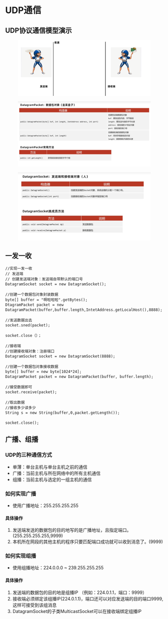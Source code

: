 # UDP通信

## UDP协议通信模型演示

<figure><img src="../.gitbook/assets/image (3) (2).png" alt=""><figcaption></figcaption></figure>

<figure><img src="../.gitbook/assets/image (5) (4).png" alt=""><figcaption></figcaption></figure>

<figure><img src="../.gitbook/assets/image (4) (4).png" alt=""><figcaption></figcaption></figure>

## 一发一收

```
//实现一发一收
// 发送端
// 创建发送端对象：发送端自带默认的端口号
DatagramSocket socket = new DatagramSocket();

//创建一个数据包对象封装数据
byte[] buffer = "啊啦啦啦".getBytes();
DtagramPacket packet = new DatagramPacket(buffer,buffer.length,IntetAddress.getLocalHost(),8888);

//发送数据出去
socket.sned(packet);

socket.close（）；

//接收端
//创建接收端对象：注册端口
DatagramSocket socket = new DatagramSocket(8888);

//创建一个数据包对象接收数据
byte[] buffer = new byte[1024*24];
DatagramPacket packet = new DatagramPacket(buffer, buffer.length);

//接受数据即可
socket.receive(packet);

//取出数据
//接收多少读多少
String s = new String(buffer,0,packet.getLength());

socket.close();
```

## 广播、组播

### UDP的三种通信方式

* 单薄：单台主机与单台主机之前的通信
* 广播：当前主机与所在网络中的所有主机通信
* 组播：当前主机与选定的一组主机的通信

### 如何实现广播

* 使用广播地址：255.255.255.255

#### 具体操作

1. 发送端发送的数据包的目的地写的是广播地址，且指定端口。(255.255.255.255,9999)
2. 本机所在网段的其他主机的程序只要匹配端口成功就可以收到消息了。(9999)

### 如何实现组播

* 使用组播地址：224.0.0.0 \~ 239.255.255.255

#### 具体操作

1. 发送端的数据包的目的地是组播IP （例如：224.0.1.1，端口：9999）
2. 接收端必须绑定该组播IP(224.0.1.1)，端口还可以对应发送端的目的端口9999,这样可接受到该组消息
3. DatagramSocket的子类MulticastSocket可以在接收端绑定组播IP
